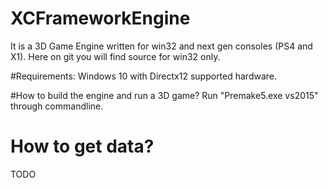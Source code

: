 # XCFrameworkEngine
It is a 3D Game Engine written for win32 and next gen consoles (PS4 and X1). Here on git you will find source for win32 only.

#Requirements:
Windows 10 with Directx12 supported hardware.

#How to build the engine and run a 3D game?
Run "Premake5.exe vs2015" through commandline. 

# How to get data?
TODO


